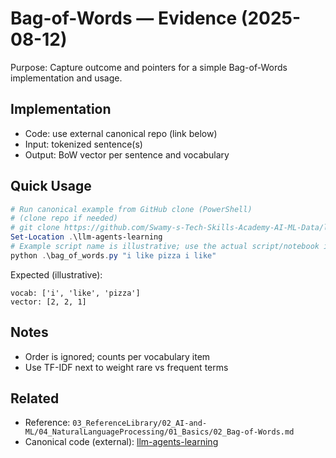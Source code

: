 # Bag-of-Words — Evidence (2025-08-12)

Purpose: Capture outcome and pointers for a simple Bag-of-Words implementation and usage.

## Implementation

- Code: use external canonical repo (link below)
- Input: tokenized sentence(s)
- Output: BoW vector per sentence and vocabulary

## Quick Usage

```powershell
# Run canonical example from GitHub clone (PowerShell)
# (clone repo if needed)
# git clone https://github.com/Swamy-s-Tech-Skills-Academy-AI-ML-Data/llm-agents-learning
Set-Location .\llm-agents-learning
# Example script name is illustrative; use the actual script/notebook in the repo
python .\bag_of_words.py "i like pizza i like"
```

Expected (illustrative):

```text
vocab: ['i', 'like', 'pizza']
vector: [2, 2, 1]
```

## Notes

- Order is ignored; counts per vocabulary item
- Use TF-IDF next to weight rare vs frequent terms

## Related

- Reference: `03_ReferenceLibrary/02_AI-and-ML/04_NaturalLanguageProcessing/01_Basics/02_Bag-of-Words.md`
- Canonical code (external): [llm-agents-learning](https://github.com/Swamy-s-Tech-Skills-Academy-AI-ML-Data/llm-agents-learning)
